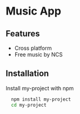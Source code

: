 
# Music App




## Features

- Cross platform
- Free music by NCS


## Installation

Install my-project with npm

```bash
  npm install my-project
  cd my-project
```
    


